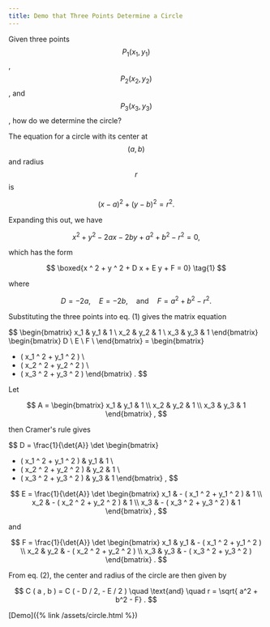 ```yaml
---
title: Demo that Three Points Determine a Circle
---
```


Given three points $$P_1 ( x_1 , y_1 )$$, $$P_2 ( x_2 , y_2 )$$, and $$P_3 ( x_3 , y_3 )$$,
how do we determine the circle?

The equation for a circle with its center at $$( a , b )$$ and radius $$r$$ is

$$
( x - a ) ^ 2 + ( y - b ) ^2 = r ^ 2 .
$$

Expanding this out, we have

$$
x ^ 2 + y ^ 2 - 2 a x - 2 b y + a ^2 + b ^ 2 - r ^ 2 = 0 ,
$$

which has the form

$$
\boxed{x ^ 2 + y ^ 2 + D x + E y + F = 0} \tag{1}
$$

where

$$
D = - 2 a , \quad E = - 2 b , \quad \text{and} \quad F = a^2 + b^2 - r^2 . \tag{2}
$$

Substituting the three points into eq. (1) gives the matrix equation

$$
\begin{bmatrix}
x_1 & y_1 & 1 \\
x_2 & y_2 & 1 \\
x_3 & y_3 & 1
\end{bmatrix}
\begin{bmatrix}
D \\
E \\
F \\
\end{bmatrix} =
\begin{bmatrix}
- ( x_1 ^ 2 + y_1 ^ 2 ) \\
- ( x_2 ^ 2 + y_2 ^ 2 ) \\
- ( x_3 ^ 2 + y_3 ^ 2 )
\end{bmatrix} .
$$

Let

$$
A = 
\begin{bmatrix}
x_1 & y_1 & 1 \\
x_2 & y_2 & 1 \\
x_3 & y_3 & 1
\end{bmatrix} ,
$$

then Cramer's rule gives

$$
D = \frac{1}{\det{A}}
\det
\begin{bmatrix}
- ( x_1 ^ 2 + y_1 ^ 2 ) & y_1 & 1 \\
- ( x_2 ^ 2 + y_2 ^ 2 ) & y_2 & 1 \\
- ( x_3 ^ 2 + y_3 ^ 2 ) & y_3 & 1
\end{bmatrix} ,
$$

$$
E = \frac{1}{\det{A}}
\det
\begin{bmatrix}
x_1 & - ( x_1 ^ 2 + y_1 ^ 2 ) & 1 \\
x_2 & - ( x_2 ^ 2 + y_2 ^ 2 ) & 1 \\
x_3 & - ( x_3 ^ 2 + y_3 ^ 2 ) & 1
\end{bmatrix} ,
$$

and

$$
F = \frac{1}{\det{A}}
\det
\begin{bmatrix}
x_1 & y_1 & - ( x_1 ^ 2 + y_1 ^ 2 ) \\
x_2 & y_2 & - ( x_2 ^ 2 + y_2 ^ 2 ) \\
x_3 & y_3 & - ( x_3 ^ 2 + y_3 ^ 2 )
\end{bmatrix} .
$$

From eq. (2), the center and radius of the circle are then given by

$$
C ( a , b ) = C ( - D / 2, - E / 2 ) \quad \text{and} \quad r = \sqrt{ a^2 + b^2 - F} .
$$

[Demo]({% link /assets/circle.html %})
